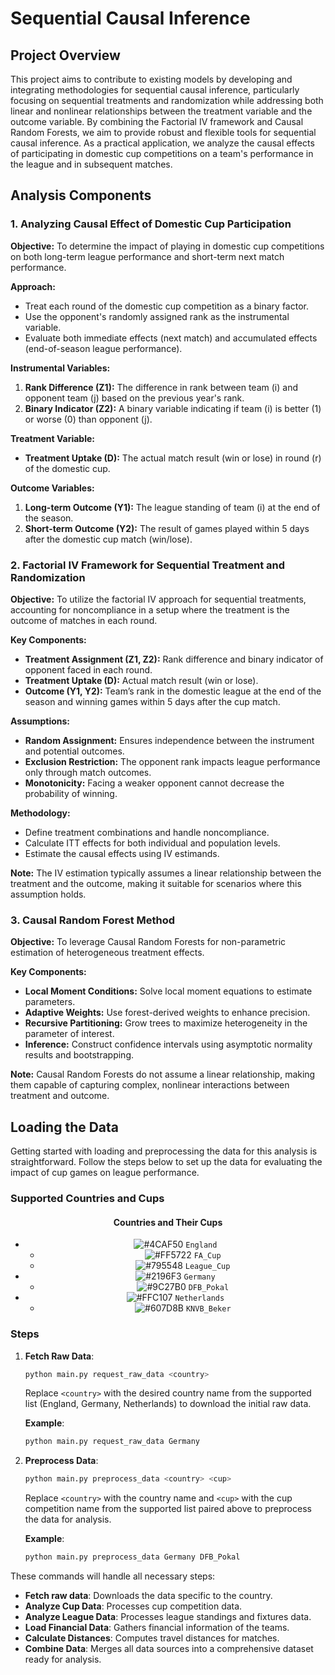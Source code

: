 # Sequential Causal Inference

## Project Overview

This project aims to contribute to existing models by developing and integrating methodologies for sequential causal inference, particularly focusing on sequential treatments and randomization while addressing both linear and nonlinear relationships between the treatment variable and the outcome variable. By combining the Factorial IV framework and Causal Random Forests, we aim to provide robust and flexible tools for sequential causal inference. As a practical application, we analyze the causal effects of participating in domestic cup competitions on a team's performance in the league and in subsequent matches.

## Analysis Components

### 1. Analyzing Causal Effect of Domestic Cup Participation

**Objective:** 
To determine the impact of playing in domestic cup competitions on both long-term league performance and short-term next match performance.

**Approach:**
- Treat each round of the domestic cup competition as a binary factor.
- Use the opponent's randomly assigned rank as the instrumental variable.
- Evaluate both immediate effects (next match) and accumulated effects (end-of-season league performance).

**Instrumental Variables:**
1. **Rank Difference (Z1):** The difference in rank between team \(i\) and opponent team \(j\) based on the previous year's rank.
2. **Binary Indicator (Z2):** A binary variable indicating if team \(i\) is better (1) or worse (0) than opponent \(j\).

**Treatment Variable:**
- **Treatment Uptake (D):** The actual match result (win or lose) in round \(r\) of the domestic cup.

**Outcome Variables:**
1. **Long-term Outcome (Y1):** The league standing of team \(i\) at the end of the season.
2. **Short-term Outcome (Y2):** The result of games played within 5 days after the domestic cup match (win/lose).

### 2. Factorial IV Framework for Sequential Treatment and Randomization

**Objective:**
To utilize the factorial IV approach for sequential treatments, accounting for noncompliance in a setup where the treatment is the outcome of matches in each round.

**Key Components:**
- **Treatment Assignment (Z1, Z2):** Rank difference and binary indicator of opponent faced in each round.
- **Treatment Uptake (D):** Actual match result (win or lose).
- **Outcome (Y1, Y2):** Team’s rank in the domestic league at the end of the season and winning games within 5 days after the cup match.

**Assumptions:**
  - **Random Assignment:** Ensures independence between the instrument and potential outcomes.
  - **Exclusion Restriction:** The opponent rank impacts league performance only through match outcomes.
  - **Monotonicity:** Facing a weaker opponent cannot decrease the probability of winning.

**Methodology:**
- Define treatment combinations and handle noncompliance.
- Calculate ITT effects for both individual and population levels.
- Estimate the causal effects using IV estimands.

**Note:** The IV estimation typically assumes a linear relationship between the treatment and the outcome, making it suitable for scenarios where this assumption holds.

### 3. Causal Random Forest Method

**Objective:**
To leverage Causal Random Forests for non-parametric estimation of heterogeneous treatment effects.

**Key Components:**
- **Local Moment Conditions:** Solve local moment equations to estimate parameters.
- **Adaptive Weights:** Use forest-derived weights to enhance precision.
- **Recursive Partitioning:** Grow trees to maximize heterogeneity in the parameter of interest.
- **Inference:** Construct confidence intervals using asymptotic normality results and bootstrapping.

**Note:** Causal Random Forests do not assume a linear relationship, making them capable of capturing complex, nonlinear interactions between treatment and outcome.

## Loading the Data

Getting started with loading and preprocessing the data for this analysis is straightforward. Follow the steps below to set up the data for evaluating the impact of cup games on league performance.

### Supported Countries and Cups

<div align="center">

#### **Countries and Their Cups**
- ![#4CAF50](https://via.placeholder.com/15/4CAF50/000000?text=+) `England`
  - ![#FF5722](https://via.placeholder.com/15/FF5722/000000?text=+) `FA_Cup`
  - ![#795548](https://via.placeholder.com/15/795548/000000?text=+) `League_Cup`
- ![#2196F3](https://via.placeholder.com/15/2196F3/000000?text=+) `Germany`
  - ![#9C27B0](https://via.placeholder.com/15/9C27B0/000000?text=+) `DFB_Pokal`
- ![#FFC107](https://via.placeholder.com/15/FFC107/000000?text=+) `Netherlands`
  - ![#607D8B](https://via.placeholder.com/15/607D8B/000000?text=+) `KNVB_Beker`

</div>

### Steps

1. **Fetch Raw Data**:
    ```bash
    python main.py request_raw_data <country>
    ```
    Replace `<country>` with the desired country name from the supported list (England, Germany, Netherlands) to download the initial raw data.

    **Example**:
    ```bash
    python main.py request_raw_data Germany
    ```

2. **Preprocess Data**:
    ```bash
    python main.py preprocess_data <country> <cup>
    ```
    Replace `<country>` with the country name and `<cup>` with the cup competition name from the supported list paired above to preprocess the data for analysis.

    **Example**:
    ```bash
    python main.py preprocess_data Germany DFB_Pokal
    ```

These commands will handle all necessary steps:
- **Fetch raw data**: Downloads the data specific to the country.
- **Analyze Cup Data**: Processes cup competition data.
- **Analyze League Data**: Processes league standings and fixtures data.
- **Load Financial Data**: Gathers financial information of the teams.
- **Calculate Distances**: Computes travel distances for matches.
- **Combine Data**: Merges all data sources into a comprehensive dataset ready for analysis.


